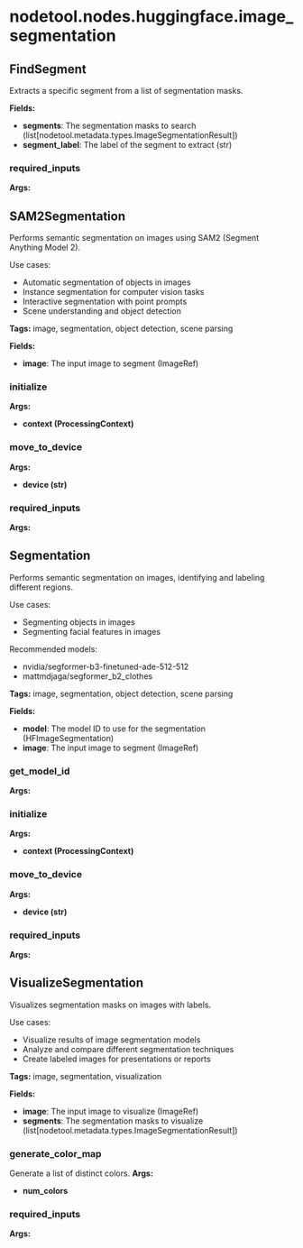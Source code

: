 # nodetool.nodes.huggingface.image_segmentation

## FindSegment

Extracts a specific segment from a list of segmentation masks.

**Fields:**
- **segments**: The segmentation masks to search (list[nodetool.metadata.types.ImageSegmentationResult])
- **segment_label**: The label of the segment to extract (str)

### required_inputs

**Args:**


## SAM2Segmentation

Performs semantic segmentation on images using SAM2 (Segment Anything Model 2).

Use cases:
- Automatic segmentation of objects in images
- Instance segmentation for computer vision tasks
- Interactive segmentation with point prompts
- Scene understanding and object detection

**Tags:** image, segmentation, object detection, scene parsing

**Fields:**
- **image**: The input image to segment (ImageRef)

### initialize

**Args:**
- **context (ProcessingContext)**

### move_to_device

**Args:**
- **device (str)**

### required_inputs

**Args:**


## Segmentation

Performs semantic segmentation on images, identifying and labeling different regions.

Use cases:
- Segmenting objects in images
- Segmenting facial features in images

Recommended models:
- nvidia/segformer-b3-finetuned-ade-512-512
- mattmdjaga/segformer_b2_clothes

**Tags:** image, segmentation, object detection, scene parsing

**Fields:**
- **model**: The model ID to use for the segmentation (HFImageSegmentation)
- **image**: The input image to segment (ImageRef)

### get_model_id

**Args:**

### initialize

**Args:**
- **context (ProcessingContext)**

### move_to_device

**Args:**
- **device (str)**

### required_inputs

**Args:**


## VisualizeSegmentation

Visualizes segmentation masks on images with labels.

Use cases:
- Visualize results of image segmentation models
- Analyze and compare different segmentation techniques
- Create labeled images for presentations or reports

**Tags:** image, segmentation, visualization

**Fields:**
- **image**: The input image to visualize (ImageRef)
- **segments**: The segmentation masks to visualize (list[nodetool.metadata.types.ImageSegmentationResult])

### generate_color_map

Generate a list of distinct colors.
**Args:**
- **num_colors**

### required_inputs

**Args:**


